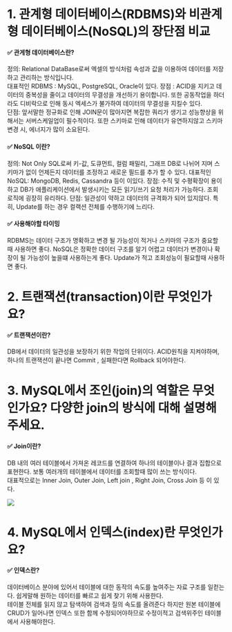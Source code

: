 # 1. 관계형 데이터베이스(RDBMS)와 비관계형 데이터베이스(NoSQL)의 장단점 비교

#### ✅ 관게형 데이터베이스란?
정의: Relational DataBase로써 엑셀의 방식처럼 속성과 값을 이용하여 데이터를 저장하고 관리하는 방식입니다.  
대표적인 RDBMS :  MySQL, PostgreSQL, Oracle이 있다.
장점 : ACID을 지키고 데이터의 중복성을 줄이고 데이터의 무결성을 개선하기 용이합니다. 또한 공동작업을 하더라도 디비락으로 인해 동시 엑세스가 불가하여 데이터의 무결성을 지킬수 있다.  
단점: 앞서말한 정규화로 인해 JOIN문이 많아지면 복잡한 쿼리가 생기고 성능향상을 위해서는 서버스케일업이 필수적이다. 또한 스키마로 인해 데이터가 유연하지않고 스키마 변경 시, 에너지가 많이 소요된다.

#### ✅  NoSQL 이란?
정의: Not Only SQL로써 키-값, 도큐먼트, 컬럼 패밀리, 그래프 DB로 나뉘어 지며 스키마가 없이 언제든지 데이터를 조정하고 새로운 필드를 추가 할 수 있다.
대표적인 NoSQL: MongoDB, Redis, Cassandra 등이 이있다.
장점: 수직 및 수평확장이 용이하고 DB가 애플리케이션에서 발생시키는 모든 읽기/쓰기 요청 처리가 가능하다. 조회 로직에 굉장히 유리하다.
단점: 일관성이 약하고 데이터의 규격화가 되어 있지않다. 특히, Update를 하는 경우 컬랙션 전체를 수행하기에 느리다.  

#### ✅  사용해야할 타이밍
RDBMS는 데이터 구조가 명확하고 변경 될 가능성이 적거나 스키마의 구조가 중요할 때 사용하면 좋다.
NoSQL은 정확한 데이터 구조를 알기 어렵고 데이터가 변경이나 확장이 될 가능성이 높을떄 사용하는게 좋다. Update가 적고 조회성능이 필요할때 사용하면 좋다.

# 2. 트랜잭션(transaction)이란 무엇인가요?

#### ✅  트랜잭션이란?  
DB에서 데이터의 일관성을 보장하기 위한 작업의 단위이다. ACID원칙을 지켜야하며, 하나의 트랜잭션이 끝나면 Commit , 실패한다면 Rollback 되어야한다.  

# 3. MySQL에서 조인(join)의 역할은 무엇인가요? 다양한 join의 방식에 대해 설명해주세요.

#### ✅  Join이란?

DB 내의 여러 테이블에서 가져온 레코드를 연결하여 하나의 테이블이나 결과 집합으로 표현한다. 보통 여러개의 테이블에서 데이터를 조회할때 많이 쓰는 방식이다.  
대표적으로는 Inner Join, Outer Join, Left join , Right Join, Cross Join 등 이 있다.    
 
<img src="https://miro.medium.com/max/4800/1*av8Om3HpG1MC7YTLKvyftg.webp">

# 4. MySQL에서 인덱스(index)란 무엇인가요?

#### ✅  인덱스란?
 데이터베이스 분야에 있어서 테이블에 대한 동작의 속도를 높여주는 자료 구조를 일컫는다. 쉽게말해 원하는 데이터를 빠르고 쉽게 찾기 위해 사용한다.   
 테이블 전체를 읽지 않고 탐색하여 검색과 질의 속도를 올려준다 하지만 원본 테이블에 CRUD가 일어나면 인덱스 또한 함께 수정되어야하므로 수정이적고 검색위주인 테이블에서 사용해야한다.

